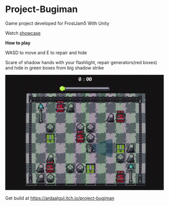 # Project-Bugiman
Game project developed for FrostJam5 With Unity

Watch [showcase](https://www.youtube.com/live/2Is2hHHCNBE?si=U0nUXjr6BIjbe6if&t=1248)

**How to play**

WASD to move and E to repair and hide

Scare of shadow hands with your flashlight, repair generators(red boxes) and hide in green boxes from big shadow strike

![Alt text](screenshot.png?raw=true "Title")

Get build at
https://ardaalgul.itch.io/project-bugiman
